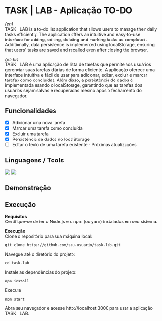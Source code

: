 # TASK | LAB - Aplicação TO-DO
*(en)* <br>
TASK | LAB is a to-do list application that allows users to manage their daily tasks efficiently. The application offers an intuitive and easy-to-use interface for adding, editing, deleting and marking tasks as completed. Additionally, data persistence is implemented using localStorage, ensuring that users' tasks are saved and recalled even after closing the browser.

*(pt-br)* <br>
TASK | LAB é uma aplicação de lista de tarefas que permite aos usuários gerenciar suas tarefas diárias de forma eficiente. A aplicação oferece uma interface intuitiva e fácil de usar para adicionar, editar, excluir e marcar tarefas como concluídas. Além disso, a persistência de dados é implementada usando o localStorage, garantindo que as tarefas dos usuários sejam salvas e recuperadas mesmo após o fechamento do navegador.

## Funcionalidades
- [x] Adicionar uma nova tarefa
- [x] Marcar uma tarefa como concluída
- [x] Excluir uma tarefa
- [x] Persistência de dados no localStorage
- [ ] Editar o texto de uma tarefa existente - Próximas atualizações

## Linguagens / Tools
 <a><img src="https://img.shields.io/badge/Eclipse-2C2255?style=for-the-badge&logo=eclipse&logoColor=white" target="_blank"></a>
 <a><img src="https://img.shields.io/badge/Java-ED8B00?style=for-the-badge&logo=openjdk&logoColor=white" target="_blank"></a>

 
## Demonstração


## Execução
**Requisitos**  <br>
Certifique-se de ter o Node.js e o npm (ou yarn) instalados em seu sistema.

**Execução** <br>
Clone o repositório para sua máquina local:
```
git clone https://github.com/seu-usuario/task-lab.git

```
Navegue até o diretório do projeto:
```
cd task-lab
```

Instale as dependências do projeto:
```
npm install
```

Execute
```
npm start
```
Abra seu navegador e acesse http://localhost:3000 para usar a aplicação TASK | LAB.
 
